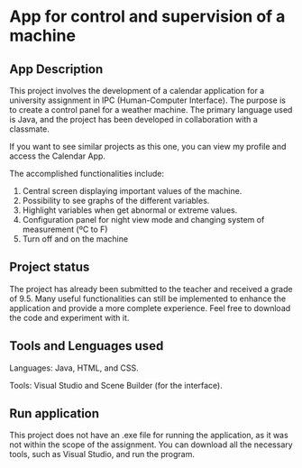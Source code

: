 # App for control and supervision of a machine

## App Description

This project involves the development of a calendar application for a university assignment in IPC (Human-Computer Interface). The purpose is to create a control panel for a weather machine.
The primary language used is Java, and the project has been developed in collaboration with a classmate.

If you want to see similar projects as this one, you can view my profile and access the Calendar App.

The accomplished functionalities include:
1. Central screen displaying important values of the machine.
2. Possibility to see graphs of the different variables.
3. Highlight variables when get abnormal or extreme values.
4. Configuration panel for night view mode and changing system of measurement (ºC to F)
5. Turn off and on the machine

## Project status
The project has already been submitted to the teacher and received a grade of 9.5. Many useful functionalities can still be implemented to enhance the application and provide a more complete experience. Feel free to download the code and experiment with it.

## Tools and Lenguages used

Languages: Java, HTML, and CSS.

Tools: Visual Studio and Scene Builder (for the interface).

## Run application

This project does not have an .exe file for running the application, as it was not within the scope of the assignment. You can download all the necessary tools, such as Visual Studio, and run the program.
